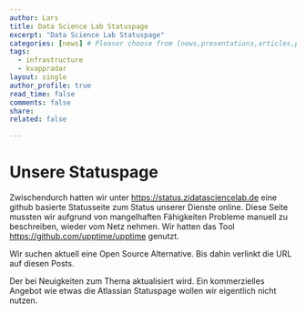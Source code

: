 ```yaml
---
author: Lars
title: Data Science Lab Statuspage
excerpt: "Data Science Lab Statuspage"
categories: [news] # Pleaser choose from [news,presentations,articles,projects,reports]
tags:
  - infrastructure
  - kvappradar
layout: single
author_profile: true
read_time: false
comments: false
share: 
related: false

---
```


# Unsere Statuspage

Zwischendurch hatten wir unter https://status.zidatasciencelab.de eine github basierte Statusseite zum Status unserer 
Dienste online. Diese Seite mussten wir aufgrund von mangelhaften Fähigkeiten Probleme manuell zu beschreiben, wieder vom Netz nehmen. Wir hatten das Tool https://github.com/upptime/upptime genutzt.

Wir suchen aktuell eine Open Source Alternative. Bis dahin verlinkt die URL auf diesen Posts. 

Der bei Neuigkeiten zum Thema aktualisiert wird. Ein kommerzielles Angebot wie etwas die Atlassian Statuspage wollen wir eigentlich nicht nutzen.
